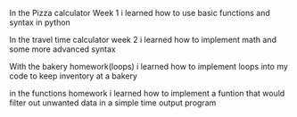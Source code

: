 In the Pizza calculator Week 1 i learned how to use basic functions and syntax in python

In the travel time calculator week 2 i learned how to implement math and some more advanced syntax 

With the bakery homework(loops) i learned how to implement loops into my code to keep inventory at a bakery

in the functions homework i learned how to implement a funtion that would filter out unwanted data in a simple time output program
